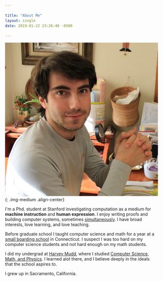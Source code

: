 ```yaml
---

title: "About Me"
layout: single
date: 2019-01-22 23:26:40 -0500

---
```


![A picture of me](/images/portrait-photo.jpg){: .img-medium .align-center}

I'm a Phd. student at Stanford investigating computation as a medium for
**machine instruction** and **human expression**. I enjoy writing proofs and
building computer systems, sometimes [simultaneously][cvc4]. I have broad
interests, love learning, and love teaching.

Before graduate school I taught computer science and math for a year at a
[small boarding school][loomis] in Connecticut. I suspect I was too hard on my
computer science students and not hard enough on my math students.

I did my undergrad at [Harvey Mudd][hmc], where I studied [Computer Science,
Math, and Physics][ips]. I learned alot there, and I believe deeply in the
ideals that the school aspires to.

I grew up in Sacramento, California.

[hmc]: https://www.hmc.edu/
[ips]: http://catalog.hmc.edu/preview_entity.php?catoid=10&ent_oid=86#individual-program-of-studies
[loomis]: https://www.loomischaffee.org
[cvc4]: http://cvc4.cs.stanford.edu/web/
[rust]: https://www.rust-lang.org
